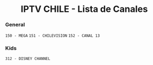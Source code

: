 <h1 align="center">IPTV CHILE - Lista de Canales</h1>

### General
`150 - MEGA` `151 - CHILEVISION` `152 - CANAL 13`
 
### Kids
`312 - DISNEY CHANNEL`
